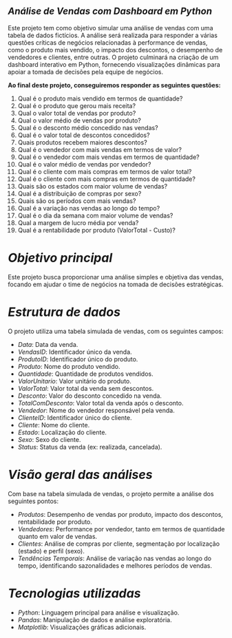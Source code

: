 ## *__Análise de Vendas com Dashboard em Python__*

Este projeto tem como objetivo simular uma análise de vendas com uma tabela de dados fictícios. A análise será realizada para responder a várias questões críticas de negócios relacionadas à performance de vendas, como o produto mais vendido, o impacto dos descontos, o desempenho de vendedores e clientes, entre outras. O projeto culminará na criação de um dashboard interativo em Python, fornecendo visualizações dinâmicas para apoiar a tomada de decisões pela equipe de negócios.

__Ao final deste projeto, conseguiremos responder as seguintes questões:__
1.	Qual é o produto mais vendido em termos de quantidade?
2.	Qual é o produto que gerou mais receita?
3.	Qual o valor total de vendas por produto?
4.	Qual o valor médio de vendas por produto?
5.	Qual é o desconto médio concedido nas vendas?
6.	Qual é o valor total de descontos concedidos?
7.	Quais produtos recebem maiores descontos?
8.	Qual é o vendedor com mais vendas em termos de valor?
9.	Qual é o vendedor com mais vendas em termos de quantidade?
10.	Qual é o valor médio de vendas por vendedor?
11.	Qual é o cliente com mais compras em termos de valor total?
12.	Qual é o cliente com mais compras em termos de quantidade?
13.	Quais são os estados com maior volume de vendas?
14.	Qual é a distribuição de compras por sexo?
15.	Quais são os períodos com mais vendas?
16.	Qual é a variação nas vendas ao longo do tempo?
17.	Qual é o dia da semana com maior volume de vendas?
18.	Qual a margem de lucro média por venda?
19.	Qual é a rentabilidade por produto (ValorTotal - Custo)?

# *__Objetivo principal__*

Este projeto busca proporcionar uma análise simples e objetiva das vendas, focando em ajudar o time de negócios na tomada de decisões estratégicas.

# *__Estrutura de dados__*

O projeto utiliza uma tabela simulada de vendas, com os seguintes campos:
- _Data_: Data da venda.
- _VendasID_: Identificador único da venda.
- _ProdutoID_: Identificador único do produto.
- _Produto_: Nome do produto vendido.
- _Quantidade_: Quantidade de produtos vendidos.
- _ValorUnitario_: Valor unitário do produto.
- _ValorTotal_: Valor total da venda sem descontos.
- _Desconto_: Valor do desconto concedido na venda.
- _TotalComDesconto_: Valor total da venda após o desconto.
- _Vendedor_: Nome do vendedor responsável pela venda.
- _ClienteID_: Identificador único do cliente.
- _Cliente_: Nome do cliente.
- _Estado_: Localização do cliente.
- _Sexo_: Sexo do cliente.
- _Status_: Status da venda (ex: realizada, cancelada).

# *__Visão geral das análises__*

Com base na tabela simulada de vendas, o projeto permite a análise dos seguintes pontos:
- _Produtos_: Desempenho de vendas por produto, impacto dos descontos, rentabilidade por produto.
- _Vendedores_: Performance por vendedor, tanto em termos de quantidade quanto em valor de vendas.
- _Clientes_: Análise de compras por cliente, segmentação por localização (estado) e perfil (sexo).
- _Tendências Temporais_: Análise de variação nas vendas ao longo do tempo, identificando sazonalidades e melhores períodos de vendas.

# *__Tecnologias utilizadas__*

- _Python_: Linguagem principal para análise e visualização.
- _Pandas_: Manipulação de dados e análise exploratória.
- _Matplotlib_: Visualizações gráficas adicionais.